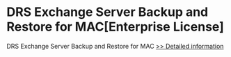 # DRS Exchange Server Backup and Restore for MAC[Enterprise License]
DRS Exchange Server Backup and Restore for MAC
[>> Detailed information](https://secure.shareit.com/shareit/product.html?productid=301004965&affiliateid=200057808)